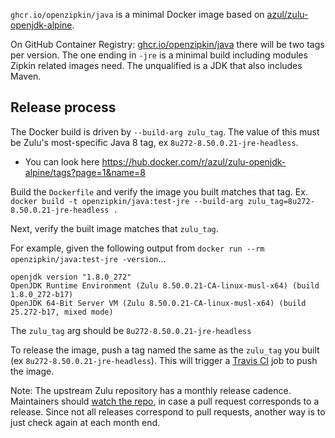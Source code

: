`ghcr.io/openzipkin/java` is a minimal Docker image based on [azul/zulu-openjdk-alpine](https://hub.docker.com/r/azul/zulu-openjdk-alpine).

On GitHub Container Registry: [ghcr.io/openzipkin/java](https://github.com/orgs/openzipkin/packages/container/package/java) there will be two tags
per version. The one ending in `-jre` is a minimal build including modules Zipkin related images
need. The unqualified is a JDK that also includes Maven.

## Release process
The Docker build is driven by `--build-arg zulu_tag`. The value of this must be Zulu's most-specific
Java 8 tag, ex `8u272-8.50.0.21-jre-headless`.
 * You can look here https://hub.docker.com/r/azul/zulu-openjdk-alpine/tags?page=1&name=8

Build the `Dockerfile` and verify the image you built matches that tag.
Ex. `docker build -t openzipkin/java:test-jre --build-arg zulu_tag=8u272-8.50.0.21-jre-headless .`

Next, verify the built image matches that `zulu_tag`.

For example, given the following output from `docker run --rm openzipkin/java:test-jre -version`...
```
openjdk version "1.8.0_272"
OpenJDK Runtime Environment (Zulu 8.50.0.21-CA-linux-musl-x64) (build 1.8.0_272-b17)
OpenJDK 64-Bit Server VM (Zulu 8.50.0.21-CA-linux-musl-x64) (build 25.272-b17, mixed mode)
```
The `zulu_tag` arg should be `8u272-8.50.0.21-jre-headless`

To release the image, push a tag named the same as the `zulu_tag` you built (ex `8u272-8.50.0.21-jre-headless`).
This will trigger a [Travis CI](https://travis-ci.org/openzipkin/docker-java) job to push the image.

Note: The upstream Zulu repository has a monthly release cadence. Maintainers should [watch the repo](https://github.com/zulu-openjdk/zulu-openjdk/watchers),
in case a pull request corresponds to a release. Since not all releases correspond to pull requests,
another way is to just check again at each month end.
